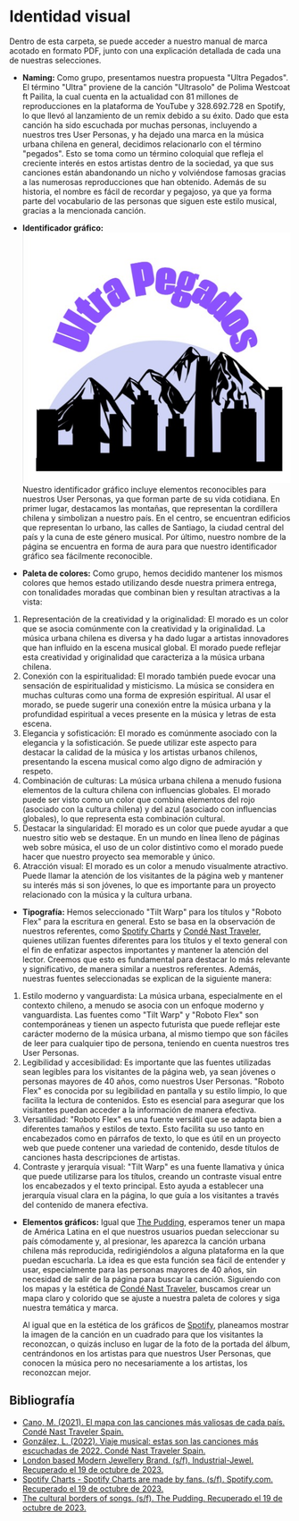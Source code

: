 # Identidad visual

Dentro de esta carpeta, se puede acceder a nuestro manual de marca acotado en formato PDF, junto con una explicación detallada de cada una de nuestras selecciones.

* __Naming:__
Como grupo, presentamos nuestra propuesta "Ultra Pegados". El término "Ultra" proviene de la canción "Ultrasolo" de Polima Westcoat ft Pailita, la cual cuenta en la actualidad con 81 millones de reproducciones en la plataforma de YouTube y 328.692.728 en Spotify, lo que llevó al lanzamiento de un remix debido a su éxito. Dado que esta canción ha sido escuchada por muchas personas, incluyendo a nuestros tres User Personas, y ha dejado una marca en la música urbana chilena en general, decidimos relacionarlo con el término "pegados". Esto se toma como un término coloquial que refleja el creciente interés en estos artistas dentro de la sociedad, ya que sus canciones están abandonando un nicho y volviéndose famosas gracias a las numerosas reproducciones que han obtenido. Además de su historia, el nombre es fácil de recordar y pegajoso, ya que ya forma parte del vocabulario de las personas que siguen este estilo musical, gracias a la mencionada canción.

* __Identificador gráfico:__
![identificado-gráfico](https://github.com/MartinaNunez/Proyecto_Musica_Urbana/blob/main/Entrega_03/Identidad%20visual/Im%C3%A1genes/IDENTIFICADOR%20GR%C3%81FICO.jpeg)
Nuestro identificador gráfico incluye elementos reconocibles para nuestros User Personas, ya que forman parte de su vida cotidiana. En primer lugar, destacamos las montañas, que representan la cordillera chilena y simbolizan a nuestro país. En el centro, se encuentran edificios que representan lo urbano, las calles de Santiago, la ciudad central del país y la cuna de este género musical. Por último, nuestro nombre de la página se encuentra en forma de aura para que nuestro identificador gráfico sea fácilmente reconocible.

* __Paleta de colores:__
Como grupo, hemos decidido mantener los mismos colores que hemos estado utilizando desde nuestra primera entrega, con tonalidades moradas que combinan bien y resultan atractivas a la vista:
1. Representación de la creatividad y la originalidad: El morado es un color que se asocia comúnmente con la creatividad y la originalidad. La música urbana chilena es diversa y ha dado lugar a artistas innovadores que han influido en la escena musical global. El morado puede reflejar esta creatividad y originalidad que caracteriza a la música urbana chilena.
1. Conexión con la espiritualidad: El morado también puede evocar una sensación de espiritualidad y misticismo. La música se considera en muchas culturas como una forma de expresión espiritual. Al usar el morado, se puede sugerir una conexión entre la música urbana y la profundidad espiritual a veces presente en la música y letras de esta escena.
1. Elegancia y sofisticación: El morado es comúnmente asociado con la elegancia y la sofisticación. Se puede utilizar este aspecto para destacar la calidad de la música y los artistas urbanos chilenos, presentando la escena musical como algo digno de admiración y respeto.
1. Combinación de culturas: La música urbana chilena a menudo fusiona elementos de la cultura chilena con influencias globales. El morado puede ser visto como un color que combina elementos del rojo (asociado con la cultura chilena) y del azul (asociado con influencias globales), lo que representa esta combinación cultural.
1. Destacar la singularidad: El morado es un color que puede ayudar a que nuestro sitio web se destaque. En un mundo en línea lleno de páginas web sobre música, el uso de un color distintivo como el morado puede hacer que nuestro proyecto sea memorable y único.
1. Atracción visual: El morado es un color a menudo visualmente atractivo. Puede llamar la atención de los visitantes de la página web y mantener su interés más si son jóvenes, lo que es importante para un proyecto relacionado con la música y la cultura urbana.

* __Tipografía:__
Hemos seleccionado "Tilt Warp" para los títulos y "Roboto Flex" para la escritura en general. Esto se basa en la observación de nuestros referentes, como [Spotify Charts](https://charts.spotify.com/charts/view/regional-global-weekly/2020-02-06) y [Condé Nast Traveler](https://www.traveler.es/experiencias/articulos/mapa-canciones-mas-valiosas-reproducidas-en-cada-pais-mas-beneficio/20881), quienes utilizan fuentes diferentes para los títulos y el texto general con el fin de enfatizar aspectos importantes y mantener la atención del lector. Creemos que esto es fundamental para destacar lo más relevante y significativo, de manera similar a nuestros referentes. Además, nuestras fuentes seleccionadas se explican de la siguiente manera:
1. Estilo moderno y vanguardista: La música urbana, especialmente en el contexto chileno, a menudo se asocia con un enfoque moderno y vanguardista. Las fuentes como "Tilt Warp" y "Roboto Flex" son contemporáneas y tienen un aspecto futurista que puede reflejar este carácter moderno de la música urbana, al mismo tiempo que son fáciles de leer para cualquier tipo de persona, teniendo en cuenta nuestros tres User Personas.
1. Legibilidad y accesibilidad: Es importante que las fuentes utilizadas sean legibles para los visitantes de la página web, ya sean jóvenes o personas mayores de 40 años, como nuestros User Personas. "Roboto Flex" es conocida por su legibilidad en pantalla y su estilo limpio, lo que facilita la lectura de contenidos. Esto es esencial para asegurar que los visitantes puedan acceder a la información de manera efectiva.
1. Versatilidad: "Roboto Flex" es una fuente versátil que se adapta bien a diferentes tamaños y estilos de texto. Esto facilita su uso tanto en encabezados como en párrafos de texto, lo que es útil en un proyecto web que puede contener una variedad de contenido, desde títulos de canciones hasta descripciones de artistas.
1. Contraste y jerarquía visual: "Tilt Warp" es una fuente llamativa y única que puede utilizarse para los títulos, creando un contraste visual entre los encabezados y el texto principal. Esto ayuda a establecer una jerarquía visual clara en la página, lo que guía a los visitantes a través del contenido de manera efectiva.

* __Elementos gráficos:__
Igual que [The Pudding](https://pudding.cool/2018/06/music-map/?date=202106), esperamos tener un mapa de América Latina en el que nuestros usuarios puedan seleccionar su país cómodamente y, al presionar, les aparezca la canción urbana chilena más reproducida, redirigiéndolos a alguna plataforma en la que puedan escucharla. La idea es que esta función sea fácil de entender y usar, especialmente para las personas mayores de 40 años, sin necesidad de salir de la página para buscar la canción. Siguiendo con los mapas y la estética de [Condé Nast Traveler](https://www.traveler.es/experiencias/articulos/mapa-canciones-mas-valiosas-reproducidas-en-cada-pais-mas-beneficio/20881), buscamos crear un mapa claro y colorido que se ajuste a nuestra paleta de colores y siga nuestra temática y marca.

    Al igual que en la estética de los gráficos de [Spotify](https://charts.spotify.com/charts/view/regional-global-weekly/2020-02-06), planeamos mostrar la imagen de la canción en un cuadrado para que los visitantes la reconozcan, o quizás incluso en lugar de la foto de la portada del álbum, centrándonos en los artistas para que nuestros User Personas, que conocen la música pero no necesariamente a los artistas, los reconozcan mejor.

## Bibliografía
* [Cano, M. (2021). El mapa con las canciones más valiosas de cada país. Condé Nast Traveler Spain.](https://www.traveler.es/experiencias/articulos/mapa-canciones-mas-valiosas-reproducidas-en-cada-pais-mas-beneficio/20881)
* [González, L. (2022). Viaje musical: estas son las canciones más escuchadas de 2022. Condé Nast Traveler Spain.](https://www.traveler.es/articulos/canciones-mas-escuchadas-de-2022-spotify)
* [London based Modern Jewellery Brand. (s/f). Industrial-Jewel. Recuperado el 19 de octubre de 2023.](https://www.industrial-jewellery.com/)
* [Spotify Charts - Spotify Charts are made by fans. (s/f). Spotify.com. Recuperado el 19 de octubre de 2023.](https://charts.spotify.com/charts/view/regional-global-weekly/2020-02-06)
* [The cultural borders of songs. (s/f). The Pudding. Recuperado el 19 de octubre de 2023.](https://pudding.cool/2018/06/music-map/?date=202106)

